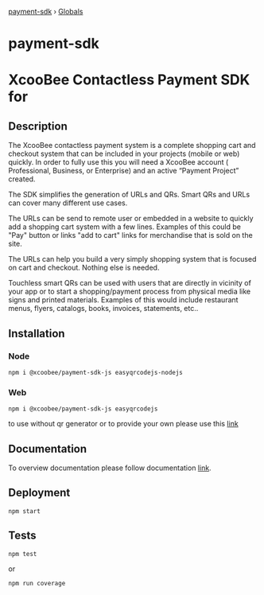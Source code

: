 [payment-sdk](README.md) › [Globals](globals.md)

# payment-sdk

# XcooBee Contactless Payment SDK for

## Description

The XcooBee contactless payment system is a complete shopping cart and checkout system that can be included in your projects (mobile or web) quickly. In order to fully use this you will need a XcooBee account ( Professional, Business, or Enterprise) and an active “Payment Project” created.

The SDK simplifies the generation of URLs and QRs. Smart QRs and URLs can cover many different use cases.

The URLs can be send to remote user or embedded in a website to quickly add a shopping cart system with a few lines. Examples of this could be "Pay" button or links "add to cart" links for merchandise that is sold on the site.

The URLs can help you build a very simply shopping system that is focused on cart and checkout. Nothing else is needed.

Touchless smart QRs can be used with users that are directly in vicinity of your app or to start a shopping/payment process from physical media like signs and printed materials. Examples of this would include restaurant menus, flyers, catalogs, books, invoices, statements, etc..

## Installation

### Node

```
npm i @xcoobee/payment-sdk-js easyqrcodejs-nodejs
```

### Web

```
npm i @xcoobee/payment-sdk-js easyqrcodejs
```

to use without qr generator or to provide your own please use this [link](note.md)

## Documentation

To overview documentation please follow documentation [link](docs/globals.md).

## Deployment

```
npm start
```

## Tests

```
npm test
```

or

```
npm run coverage
```
